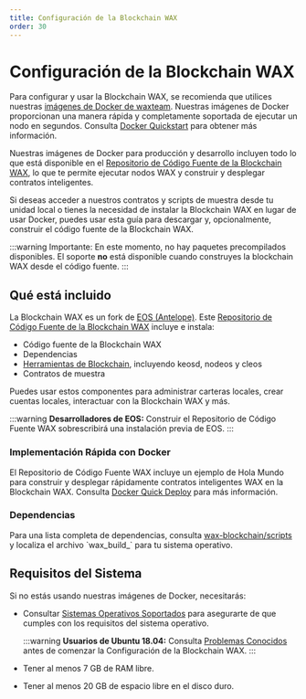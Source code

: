 ```yaml
---
title: Configuración de la Blockchain WAX
order: 30
---
```


# Configuración de la Blockchain WAX

Para configurar y usar la Blockchain WAX, se recomienda que utilices nuestras <a href="https://hub.docker.com/u/waxteam" target="_blank">imágenes de Docker de waxteam</a>. Nuestras imágenes de Docker proporcionan una manera rápida y completamente soportada de ejecutar un nodo en segundos. Consulta [Docker Quickstart](/es/build/dapp-development/docker-setup/) para obtener más información.

Nuestras imágenes de Docker para producción y desarrollo incluyen todo lo que está disponible en el <a href="https://github.com/worldwide-asset-exchange/wax-blockchain" target="_blank">Repositorio de Código Fuente de la Blockchain WAX</a>, lo que te permite ejecutar nodos WAX y construir y desplegar contratos inteligentes.

Si deseas acceder a nuestros contratos y scripts de muestra desde tu unidad local o tienes la necesidad de instalar la Blockchain WAX en lugar de usar Docker, puedes usar esta guía para descargar y, opcionalmente, construir el código fuente de la Blockchain WAX.

:::warning
Importante: En este momento, no hay paquetes precompilados disponibles. El soporte <strong>no</strong> está disponible cuando construyes la blockchain WAX desde el código fuente.
:::

## Qué está incluido

La Blockchain WAX es un fork de <a href="https://docs.eosnetwork.com/" target="_blank">EOS (Antelope)</a>. Este <a href="https://github.com/worldwide-asset-exchange/wax-blockchain" target="_blank">Repositorio de Código Fuente de la Blockchain WAX</a> incluye e instala:

- Código fuente de la Blockchain WAX
- Dependencias
- [Herramientas de Blockchain](/es/build/tools/blockchain_tools), incluyendo keosd, nodeos y cleos
- Contratos de muestra

Puedes usar estos componentes para administrar carteras locales, crear cuentas locales, interactuar con la Blockchain WAX y más.

:::warning
<strong>Desarrolladores de EOS:</strong> Construir el Repositorio de Código Fuente WAX sobrescribirá una instalación previa de EOS.
:::

### Implementación Rápida con Docker

El Repositorio de Código Fuente WAX incluye un ejemplo de Hola Mundo para construir y desplegar rápidamente contratos inteligentes WAX en la Blockchain WAX. Consulta [Docker Quick Deploy](/es/build/dapp-development/deploy-dapp-on-wax/deploy_docker) para más información.

### Dependencias

<p>Para una lista completa de dependencias, consulta <a href="https://github.com/worldwide-asset-exchange/wax-blockchain/tree/develop/scripts" target="_blank">wax-blockchain/scripts</a> y localiza el archivo `wax_build_` para tu sistema operativo.</p>

## Requisitos del Sistema

Si no estás usando nuestras imágenes de Docker, necesitarás:

- Consultar [Sistemas Operativos Soportados](/es/build/tools/os) para asegurarte de que cumples con los requisitos del sistema operativo.

  :::warning
  <strong>Usuarios de Ubuntu 18.04:</strong> Consulta [Problemas Conocidos](/es/build/troubleshooting/) antes de comenzar la Configuración de la Blockchain WAX.
  :::

- Tener al menos 7 GB de RAM libre.

- Tener al menos 20 GB de espacio libre en el disco duro.